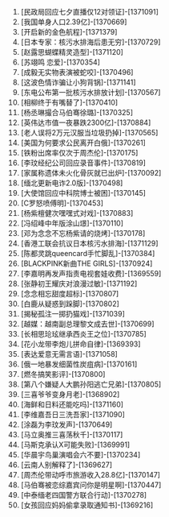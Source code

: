
1. [民政局回应七夕直播仅12对领证]-[1371091]
1. [我国单身人口2.39亿]-[1370669]
1. [开启新的金色航程]-[1371379]
1. [日本专家：核污水排海后患无穷]-[1370729]
1. [赵露思蝴蝶精灵造型]-[1371120]
1. [苏翊鸣 恋爱]-[1370354]
1. [成毅无实物表演被蛇咬]-[1370496]
1. [这波色情诈骗让小狗背锅]-[1371141]
1. [东电公布第一批核污水排放计划]-[1370567]
1. [相柳终于有嘴替了]-[1370410]
1. [杨丞琳撮合马伯骞徐璐]-[1370325]
1. [英伟达市值一夜暴跌2300亿]-[1370884]
1. [老人误将2万元汉服当垃圾扔掉]-[1370565]
1. [美国为何要求公民离开白俄]-[1370261]
1. [铁粉出席率仅次于周杰伦]-[1370175]
1. [李玟经纪公司回应录音事件]-[1370819]
1. [家属称遗体未火化骨灰就已出炉]-[1370092]
1. [缅北更新电诈2.0版]-[1370498]
1. [大使馆回应中科院博士被困]-[1370145]
1. [C罗怒喷傅明]-[1370453]
1. [杨紫檀健次嘿嘿式对戏]-[1370883]
1. [冯绍峰中年版涂山璟]-[1370110]
1. [邓为念念不忘杨紫请的烧烤]-[1370178]
1. [香港工联会抗议日本核污水排海]-[1371129]
1. [陈都灵跳queencard手忙脚乱]-[1370384]
1. [BLACKPINK新曲THE GIRLS]-[1370924]
1. [李嘉明再发声指责电视套娃收费]-[1369559]
1. [张静初王耀庆对浪漫过敏]-[1371192]
1. [念念相忘甜度超标]-[1370807]
1. [白鹿从疑惑到跺脚]-[1370802]
1. [揭秘孤注一掷扔猫戏]-[1371039]
1. [越媒：越南副总理黎文成去世]-[1370699]
1. [长相思玱玹继承西炎王之位]-[1370785]
1. [花小龙带李炮儿拼命自律]-[1369393]
1. [表达爱意无需言语]-[1371058]
1. [俄一地暴发细菌性炭疽病]-[1370161]
1. [燃冬搞笑影评]-[1370800]
1. [第八个嫌疑人大鹏孙阳逃亡兄弟]-[1370805]
1. [三喜爷爷变身月老]-[1368902]
1. [海鲜和日料还能吃吗]-[1371160]
1. [李维嘉吾日三洗吾家]-[1371090]
1. [涂磊为李玟发声]-[1370649]
1. [马立奥推三喜荡秋千]-[1370117]
1. [马斯克承认X可能失败]-[1369991]
1. [华晨宇鸟巢演唱会六不要]-[1370234]
1. [云南人别解释了]-[1369627]
1. [周杰伦带动呼市旅游收入28.8亿]-[1370147]
1. [马伯骞被恋综嘉宾问你是明星啊]-[1370447]
1. [中泰缅老四国警方联合行动]-[1370278]
1. [女孩回应妈妈偷拿录取通知书]-[1369216]